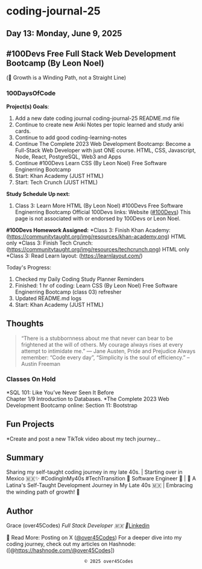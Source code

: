 # coding-journal-25

## Day 13: Monday, June 9, 2025

## #100Devs Free Full Stack Web Development Bootcamp (By Leon Noel)

(🌱 Growth is a Winding Path, not a Straight Line)

### 100DaysOfCode

**Project(s) Goals**:

1. Add a new date coding journal coding-journal-25 README.md file
2. Continue to create new Anki Notes per topic learned and study anki cards.
3. Continue to add good coding-learning-notes
4. Continue The Complete 2023 Web Development Bootcamp: Become a Full-Stack Web Developer with just ONE course. HTML, CSS, Javascript, Node, React, PostgreSQL, Web3 and Apps
5. Continue #100Devs Learn CSS (By Leon Noel) Free Software Enginerring Bootcamp 
6. Start: Khan Academy (JUST HTML)
7. Start: Tech Crunch (JUST HTML)

**Study Schedule Up next:**

1. Class 3: Learn More HTML (By Leon Noel) #100Devs Free Software Enginerring Bootcamp
Official 100Devs links: Website ([#100Devs](https://leonnoel.com/100devs/))
This page is not associated with or endorsed by 100Devs or Leon Noel.

**#100Devs Homework Assigned:**
*Class 3: Finish Khan Academy: (<https://communitytaught.org/img/resources/khan-academy.png>) HTML only
*Class 3: Finish Tech Crunch: (<https://communitytaught.org/img/resources/techcrunch.png>) HTML only
*Class 3: Read Learn layout: (<https://learnlayout.com/>)

Today's Progress:

1. Checked my Daily Coding Study Planner Reminders
2. Finished: 1 hr of coding: Learn CSS (By Leon Noel) Free Software Enginerring Bootcamp (class 03) refresher
3. Updated README.md logs
4. Start: Khan Academy (JUST HTML)

## Thoughts

> “There is a stubbornness about me that never can bear to be frightened at the will of others. My courage always rises at every attempt to intimidate me.” ― Jane Austen, Pride and Prejudice
> Always remember: “Code every day”, “Simplicity is the soul of efficiency.” – Austin Freeman

### Classes On Hold

*SQL 101: Like You’ve Never Seen It Before  
Chapter 1/9 Introduction to Databases.
*The Complete 2023 Web Development Bootcamp online: Section 11: Bootstrap

## Fun Projects

*Create and post a new TikTok video about my tech journey...

## Summary

Sharing my self-taught coding journey in my late 40s. | Starting over in Mexico 🇲🇽✨ #CodingInMy40s #TechTransition 🚀
Software Engineer 🚀 | 🌮 A Latina's Self-Taught Development Journey in My Late 40s 🇲🇽 | Embracing the winding path of growth! 🌱

## Author

Grace (over45Codes)  *Full Stack Developer 🇲🇽 💜*[Linkedin](https://www.linkedin.com/in/castanedagrace/)

📖 Read More:
Posting on X ([@over45Codes](https://x.com/over45Codes))
For a deeper dive into my coding journey, check out my articles on Hashnode:([@https://hashnode.com/@over45Codes])

                                 © 2025 over45Codes
